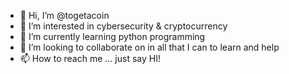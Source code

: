 - 👋 Hi, I’m @togetacoin
- 👀 I’m interested in cybersecurity & cryptocurrency
- 🌱 I’m currently learning python programming
- 💞️ I’m looking to collaborate on in all that I can to learn and help
- 📫 How to reach me ... just say HI!

<!---
togetacoin/togetacoin is a ✨ special ✨ repository because its `README.md` (this file) appears on your GitHub profile.
You can click the Preview link to take a look at your changes.
--->
